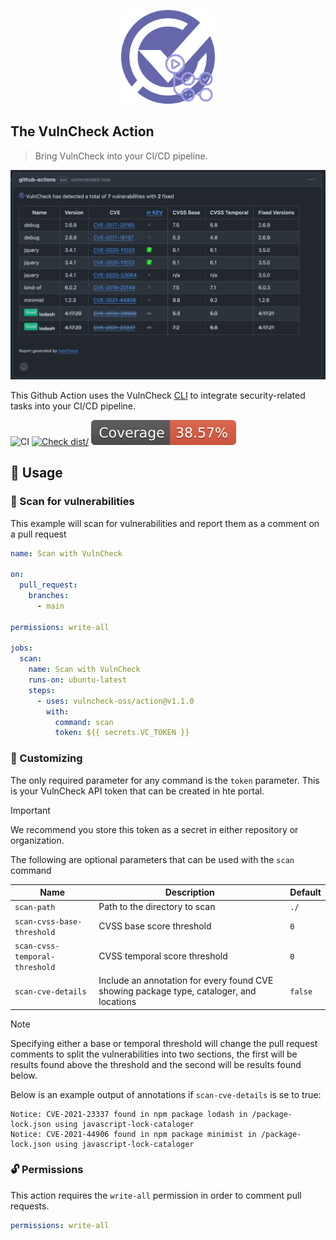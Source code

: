 <p align="center">
  <img src="/logo-action.png" alt="VulnCheck Logo" width="150" />
</p>

## The VulnCheck Action

> Bring VulnCheck into your CI/CD pipeline.

<p align="center">
  <img src="/demo-pr-comment.png" />
</p>

This Github Action uses the VulnCheck
[CLI](https://github.com/vulncheck-oss/cli) to integrate security-related tasks
into your CI/CD pipeline.

![CI](https://github.com/vulncheck-oss/action/actions/workflows/ci.yml/badge.svg)
[![Check dist/](https://github.com/vulncheck-oss/action/actions/workflows/check-dist.yml/badge.svg)](https://github.com/vulncheck-oss/action/actions/workflows/check-dist.yml)
[![Coverage](./badges/coverage.svg)](./badges/coverage.svg)

## 🤸 Usage

### 🔏 Scan for vulnerabilities

This example will scan for vulnerabilities and report them as a comment on a
pull request

```yaml
name: Scan with VulnCheck

on:
  pull_request:
    branches:
      - main

permissions: write-all

jobs:
  scan:
    name: Scan with VulnCheck
    runs-on: ubuntu-latest
    steps:
      - uses: vulncheck-oss/action@v1.1.0
        with:
          command: scan
          token: ${{ secrets.VC_TOKEN }}
```

### 💅 Customizing

The only required parameter for any command is the `token` parameter. This is
your VulnCheck API token that can be created in hte portal.

> [!Important]
>
> We recommend you store this token as a secret in either repository or
> organization.

The following are optional parameters that can be used with the `scan` command

| Name                           | Description                                                                              | Default |
| ------------------------------ | ---------------------------------------------------------------------------------------- | ------- |
| `scan-path`                    | Path to the directory to scan                                                            | `./`    |
| `scan-cvss-base-threshold`     | CVSS base score threshold                                                                | `0`     |
| `scan-cvss-temporal-threshold` | CVSS temporal score threshold                                                            | `0`     |
| `scan-cve-details`             | Include an annotation for every found CVE showing package type, cataloger, and locations | `false` |

> [!Note]
>
> Specifying either a base or temporal threshold will change the pull request
> comments to split the vulnerabilities into two sections, the first will be
> results found above the threshold and the second will be results found below.

Below is an example output of annotations if `scan-cve-details` is se to true:

```
Notice: CVE-2021-23337 found in npm package lodash in /package-lock.json using javascript-lock-cataloger
Notice: CVE-2021-44906 found in npm package minimist in /package-lock.json using javascript-lock-cataloger
```

### 🔓 Permissions

This action requires the `write-all` permission in order to comment pull
requests.

```yaml
permissions: write-all
```
